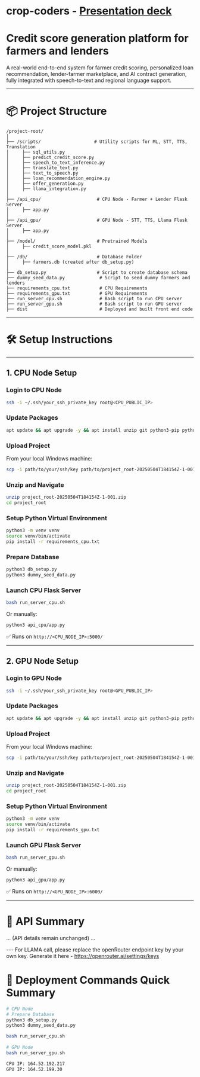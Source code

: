 # crop-coders -  [Presentation deck ](https://drive.google.com/file/d/1Y1Q-k5jYut5c2DRxnlPvy9Q6bWdNcLCl/view?usp=sharing)
# Credit score generation platform for farmers and lenders
 
A real-world end-to-end system for farmer credit scoring, personalized loan recommendation, lender-farmer marketplace, and AI contract generation, fully integrated with speech-to-text and regional language support.
 
---
 
# 📦 Project Structure
 
```plaintext
/project-root/
│
├── /scripts/                    # Utility scripts for ML, STT, TTS, Translation
│     ├── sql_utils.py
│     ├── predict_credit_score.py
│     ├── speech_to_text_inference.py
│     ├── translate_text.py
│     ├── text_to_speech.py
│     ├── loan_recommendation_engine.py
│     ├── offer_generation.py
│     ├── llama_integration.py
│
├── /api_cpu/                     # CPU Node - Farmer + Lender Flask Server
│     ├── app.py
│
├── /api_gpu/                     # GPU Node - STT, TTS, Llama Flask Server
│     ├── app.py
│
├── /model/                       # Pretrained Models
│     ├── credit_score_model.pkl
│
├── /db/                          # Database Folder
│     ├── farmers.db (created after db_setup.py)
│
├── db_setup.py                   # Script to create database schema
├── dummy_seed_data.py             # Script to seed dummy farmers and lenders
├── requirements_cpu.txt           # CPU Requirements
├── requirements_gpu.txt           # GPU Requirements
├── run_server_cpu.sh              # Bash script to run CPU server
├── run_server_gpu.sh              # Bash script to run GPU server
├── dist                           # Deployed and built front end code
```
 
---
 
# 🛠 Setup Instructions
 
---
 
## 1. CPU Node Setup
 
### Login to CPU Node
 
```bash
ssh -i ~/.ssh/your_ssh_private_key root@<CPU_PUBLIC_IP>
```
 
### Update Packages
 
```bash
apt update && apt upgrade -y && apt install unzip git python3-pip python3-venv sqlite3 -y
```
 
### Upload Project
 
From your local Windows machine:
 
```bash
scp -i path/to/your/ssh/key path/to/project_root-20250504T184154Z-1-001.zip root@<CPU_PUBLIC_IP>:/root/
```
 
### Unzip and Navigate
 
```bash
unzip project_root-20250504T184154Z-1-001.zip
cd project_root
```
 
### Setup Python Virtual Environment
 
```bash
python3 -m venv venv
source venv/bin/activate
pip install -r requirements_cpu.txt
```
 
### Prepare Database
 
```bash
python3 db_setup.py
python3 dummy_seed_data.py
```
 
### Launch CPU Flask Server
 
```bash
bash run_server_cpu.sh
```
 
Or manually:
 
```bash
python3 api_cpu/app.py
```
 
✅ Runs on `http://<CPU_NODE_IP>:5000/`
 
---
 
## 2. GPU Node Setup
 
### Login to GPU Node
 
```bash
ssh -i ~/.ssh/your_ssh_private_key root@<GPU_PUBLIC_IP>
```
 
### Update Packages
 
```bash
apt update && apt upgrade -y && apt install unzip git python3-pip python3-venv -y
```
 
### Upload Project
 
From your local Windows machine:
 
```bash
scp -i path/to/your/ssh/key path/to/project_root-20250504T184154Z-1-001.zip root@<GPU_PUBLIC_IP>:/root/
```
 
### Unzip and Navigate
 
```bash
unzip project_root-20250504T184154Z-1-001.zip
cd project_root
```
 
### Setup Python Virtual Environment
 
```bash
python3 -m venv venv
source venv/bin/activate
pip install -r requirements_gpu.txt
```
 
### Launch GPU Flask Server
 
```bash
bash run_server_gpu.sh
```
 
Or manually:
 
```bash
python3 api_gpu/app.py
```
 
✅ Runs on `http://<GPU_NODE_IP>:6000/`
 
---
 
# 📡 API Summary
 
... (API details remain unchanged) ...
 
--- For LLAMA call, please replace the openRouter endpoint key by your own key. Generate it here - https://openrouter.ai/settings/keys 
 
# 📣 Deployment Commands Quick Summary
 
```bash
# CPU Node
# Prepare Database
python3 db_setup.py
python3 dummy_seed_data.py

bash run_server_cpu.sh
 
# GPU Node
bash run_server_gpu.sh

CPU IP: 164.52.192.217
GPU IP: 164.52.199.30

``` 
